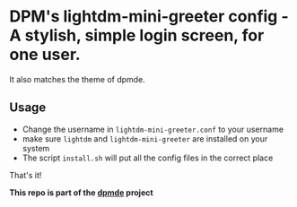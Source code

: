 # DPM's lightdm-mini-greeter config - A stylish, simple login screen, for one user.
It also matches the theme of dpmde.

## Usage
- Change the username in `lightdm-mini-greeter.conf` to your username
- make sure `lightdm` and `lightdm-mini-greeter` are installed on your system
- The script `install.sh` will put all the config files in the correct place

That's it!

<b>This repo is part of the [dpmde][dpm-de] project</b>

[dpm-de]:https://github.com/DPM3/dpm-de
